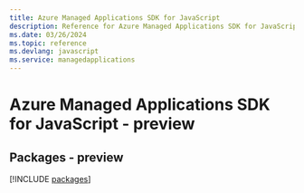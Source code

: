 ```yaml
---
title: Azure Managed Applications SDK for JavaScript
description: Reference for Azure Managed Applications SDK for JavaScript
ms.date: 03/26/2024
ms.topic: reference
ms.devlang: javascript
ms.service: managedapplications
---
```

# Azure Managed Applications SDK for JavaScript - preview
## Packages - preview
[!INCLUDE [packages](managed-applications-index.md)]